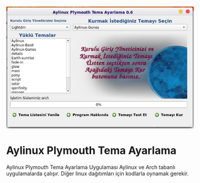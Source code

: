 ![Snapshot](https://github.com/oltulu/Aylinux-Plymouth-Tema-Ayar/blob/master/plymouth-tema.png)

# Aylinux Plymouth Tema Ayarlama
Aylinux Plymouth Tema Ayarlama Uygulaması
Aylinux ve Arch tabanlı uygulamalarda çalışır.
Diğer linux dağıtımları için kodlarla oynamak gerekir.


